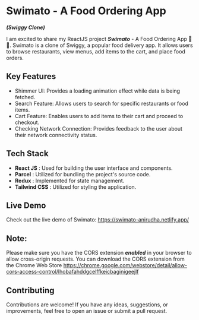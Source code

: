 # Swimato - A Food Ordering App
*****(Swiggy Clone)*****


I am excited to share my ReactJS project _**Swimato**_ - A Food Ordering App 🍕🍟. 
Swimato is a clone of Swiggy, a popular food delivery app. 
It allows users to browse restaurants, view menus, add items to the cart, and place food orders.

## Key Features

- Shimmer UI: Provides a loading animation effect while data is being fetched.
- Search Feature: Allows users to search for specific restaurants or food items.
- Cart Feature: Enables users to add items to their cart and proceed to checkout.
- Checking Network Connection: Provides feedback to the user about their network connectivity status.

## Tech Stack

- **React JS** : Used for building the user interface and components.
- **Parcel** : Utilized for bundling the project's source code.
- **Redux** : Implemented for state management.
- **Tailwind CSS** : Utilized for styling the application.

## Live Demo

Check out the live demo of Swimato:  https://swimato-anirudha.netlify.app/

## Note: 

Please make sure you have the CORS extension _**enabled**_ in your browser to allow cross-origin requests.
You can download the CORS extension from the Chrome Web Store 
https://chrome.google.com/webstore/detail/allow-cors-access-control/lhobafahddgcelffkeicbaginigeejlf

## Contributing

Contributions are welcome! If you have any ideas, suggestions, or improvements, feel free to open an issue or submit a pull request.


